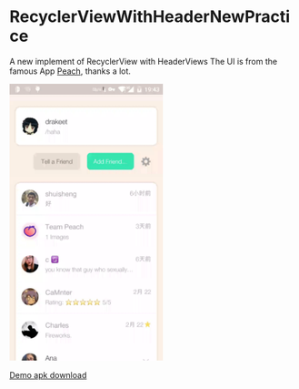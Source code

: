 # RecyclerViewWithHeaderNewPractice
A new implement of RecyclerView with HeaderViews
The UI is from the famous App [Peach](http://peach.cool), thanks a lot.

<img src="/demo.gif" width="270" height="486"/>

[Demo apk download](/app-debug.apk)




